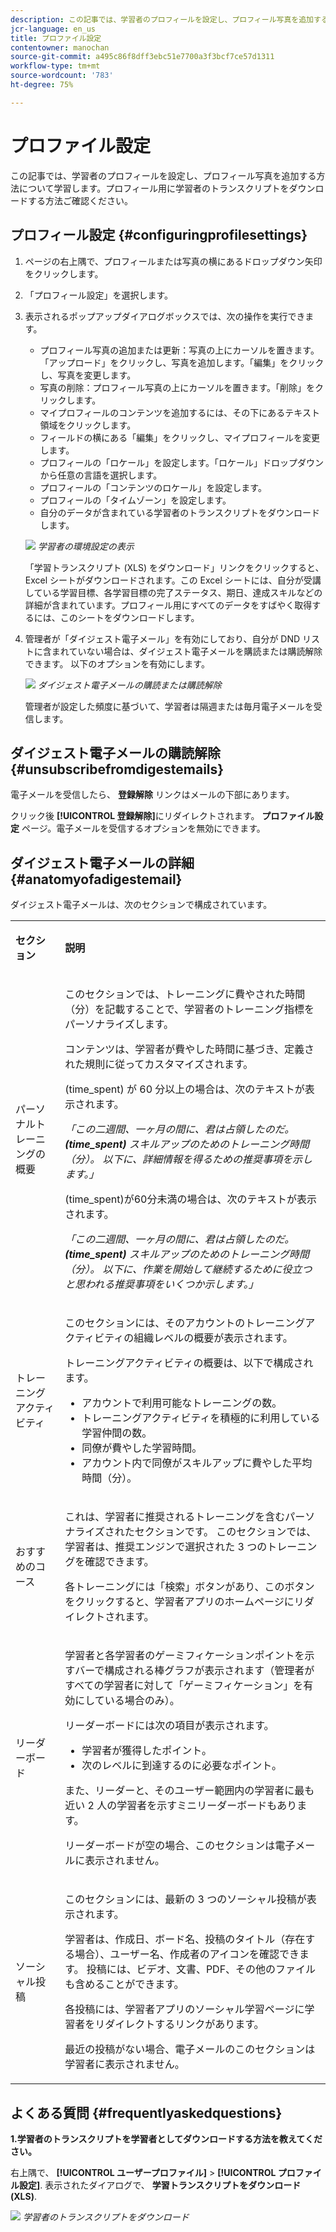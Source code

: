 ```yaml
---
description: この記事では、学習者のプロフィールを設定し、プロフィール写真を追加する方法について学習します。プロフィール用に学習者のトランスクリプトをダウンロードする方法ご確認ください。
jcr-language: en_us
title: プロファイル設定
contentowner: manochan
source-git-commit: a495c86f8dff3ebc51e7700a3f3bcf7ce57d1311
workflow-type: tm+mt
source-wordcount: '783'
ht-degree: 75%

---
```




# プロファイル設定

この記事では、学習者のプロフィールを設定し、プロフィール写真を追加する方法について学習します。プロフィール用に学習者のトランスクリプトをダウンロードする方法ご確認ください。

## プロフィール設定 {#configuringprofilesettings}

1. ページの右上隅で、プロフィールまたは写真の横にあるドロップダウン矢印をクリックします。
1. 「プロフィール設定」を選択します。
1. 表示されるポップアップダイアログボックスでは、次の操作を実行できます。

   * プロフィール写真の追加または更新：写真の上にカーソルを置きます。「アップロード」をクリックし、写真を追加します。「編集」をクリックし、写真を変更します。
   * 写真の削除：プロフィール写真の上にカーソルを置きます。「削除」をクリックします。
   * マイプロフィールのコンテンツを追加するには、その下にあるテキスト領域をクリックします。
   * フィールドの横にある「編集」をクリックし、マイプロフィールを変更します。
   * プロフィールの「ロケール」を設定します。「ロケール」ドロップダウンから任意の言語を選択します。
   * プロフィールの「コンテンツのロケール」を設定します。
   * プロフィールの「タイムゾーン」を設定します。
   * 自分のデータが含まれている学習者のトランスクリプトをダウンロードします。

   ![](assets/learner-preferences.png)
   *学習者の環境設定の表示*

   「学習トランスクリプト (XLS) をダウンロード」リンクをクリックすると、Excel シートがダウンロードされます。この Excel シートには、自分が受講している学習目標、各学習目標の完了ステータス、期日、達成スキルなどの詳細が含まれています。プロフィール用にすべてのデータをすばやく取得するには、このシートをダウンロードします。

1. 管理者が「ダイジェスト電子メール」を有効にしており、自分が DND リストに含まれていない場合は、ダイジェスト電子メールを購読または購読解除できます。 以下のオプションを有効にします。

   ![](assets/digest-email-option-learner.png)
   *ダイジェスト電子メールの購読または購読解除*

   管理者が設定した頻度に基づいて、学習者は隔週または毎月電子メールを受信します。

## ダイジェスト電子メールの購読解除 {#unsubscribefromdigestemails}

電子メールを受信したら、 **登録解除** リンクはメールの下部にあります。

クリック後 **[!UICONTROL 登録解除]**&#x200B;にリダイレクトされます。 **プロファイル設定** ページ。電子メールを受信するオプションを無効にできます。

## ダイジェスト電子メールの詳細 {#anatomyofadigestemail}

ダイジェスト電子メールは、次のセクションで構成されています。

<table>
 <tbody>
  <tr>
   <td>
    <p><b>セクション</b></p></td>
   <td>
    <p><b>説明</b></p></td>
  </tr>
  <tr>
   <td>
    <p>パーソナルトレーニングの概要</p></td>
   <td>
    <p>このセクションでは、トレーニングに費やされた時間（分）を記載することで、学習者のトレーニング指標をパーソナライズします。</p>
    <p>コンテンツは、学習者が費やした時間に基づき、定義された規則に従ってカスタマイズされます。</p>
    <p>(time_spent) が 60 分以上の場合は、次のテキストが表示されます。</p>
    <p><i>「この二週間、一ヶ月の間に、君は占領したのだ。 <b>(time_spent)</b> スキルアップのためのトレーニング時間（分）。 以下に、詳細情報を得るための推奨事項を示します。」 </i></p>
    <p> (time_spent)が60分未満の場合は、次のテキストが表示されます。</p>
    <p><i>「この二週間、一ヶ月の間に、君は占領したのだ。 <b>(time_spent)</b> スキルアップのためのトレーニング時間（分）。 以下に、作業を開始して継続するために役立つと思われる推奨事項をいくつか示します。」</i></p></td>
  </tr>
  <tr>
   <td>
    <p>トレーニングアクティビティ</p></td>
   <td>
    <p>このセクションには、そのアカウントのトレーニングアクティビティの組織レベルの概要が表示されます。</p>
    <p>トレーニングアクティビティの概要は、以下で構成されます。 </p>
    <ul>
     <li>アカウントで利用可能なトレーニングの数。</li>
     <li>トレーニングアクティビティを積極的に利用している学習仲間の数。</li>
     <li>同僚が費やした学習時間。</li>
     <li>アカウント内で同僚がスキルアップに費やした平均時間（分）。</li>
    </ul></td>
  </tr>
  <tr>
   <td>
    <p>おすすめのコース</p></td>
   <td>
    <p>これは、学習者に推奨されるトレーニングを含むパーソナライズされたセクションです。 このセクションでは、学習者は、推奨エンジンで選択された 3 つのトレーニングを確認できます。</p>
    <p>各トレーニングには「検索」ボタンがあり、このボタンをクリックすると、学習者アプリのホームページにリダイレクトされます。  </p></td>
  </tr>
  <tr>
   <td>
    <p>リーダーボード</p></td>
   <td>
    <p>学習者と各学習者のゲーミフィケーションポイントを示すバーで構成される棒グラフが表示されます（管理者がすべての学習者に対して「ゲーミフィケーション」を有効にしている場合のみ）。</p>
    <p>リーダーボードには次の項目が表示されます。</p>
    <ul>
     <li>学習者が獲得したポイント。</li>
     <li>次のレベルに到達するのに必要なポイント。</li>
    </ul>
    <p>また、リーダーと、そのユーザー範囲内の学習者に最も近い 2 人の学習者を示すミニリーダーボードもあります。</p>
    <p>リーダーボードが空の場合、このセクションは電子メールに表示されません。</p></td>
  </tr>
  <tr>
   <td>
    <p><a>ソーシャル投稿</a></p></td>
   <td>
    <p>このセクションには、最新の 3 つのソーシャル投稿が表示されます。</p>
    <p>学習者は、作成日、ボード名、投稿のタイトル（存在する場合）、ユーザー名、作成者のアイコンを確認できます。 投稿には、ビデオ、文書、PDF、その他のファイルも含めることができます。</p>
    <p>各投稿には、学習者アプリのソーシャル学習ページに学習者をリダイレクトするリンクがあります。</p>
    <p>最近の投稿がない場合、電子メールのこのセクションは学習者に表示されません。</p></td>
  </tr>
 </tbody>
</table>

## よくある質問 {#frequentlyaskedquestions}

**1.学習者のトランスクリプトを学習者としてダウンロードする方法を教えてください。**

右上隅で、 **[!UICONTROL ユーザープロファイル]** > **[!UICONTROL プロファイル設定]**. 表示されたダイアログで、 **学習トランスクリプトをダウンロード(XLS)**.

![](assets/dowload-lt.png)
*学習者のトランスクリプトをダウンロード*
